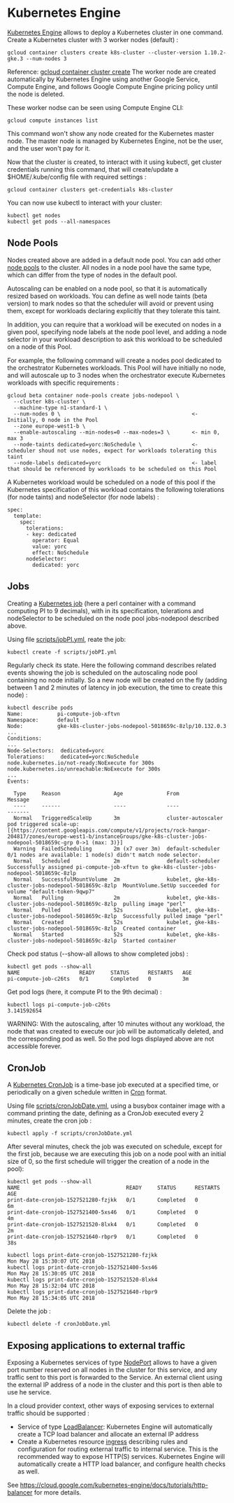# Kubernetes Engine

[Kubernetes Engine](https://cloud.google.com/kubernetes-engine) allows to deploy a Kubernetes cluster in one command.
Create a Kubernetes cluster with 3 worker nodes (default) :
```
gcloud container clusters create k8s-cluster --cluster-version 1.10.2-gke.3 --num-nodes 3
```

Reference: [gcloud container cluster create](https://cloud.google.com/sdk/gcloud/reference/container/clusters/create)
The worker node are created automatically by Kubernetes Engine using another Google Service, Compute Engine,
and follows Google Compute Engine pricing policy until the node is deleted.

These worker nodse can be seen using Compute Engine CLI:
```
gcloud compute instances list
```

This command won't show any node created for the Kubernetes master node. The master node is managed by Kubernetes Engine, not be the user, and the user won't pay for it.

Now that the cluster is created, to interact with it using kubectl, get cluster credentials running this command, that will create/update a $HOME/.kube/config file with required settings :
```
gcloud container clusters get-credentials k8s-cluster
```

You can now use kubectl to interact with your cluster:
```
kubectl get nodes
kubectl get pods --all-namespaces
```

## Node Pools

Nodes created above are added in a default node pool.
You can add other [node pools](https://cloud.google.com/kubernetes-engine/docs/concepts/node-pools) to the cluster. All nodes in a node pool have the same type, which can differ from the type of nodes in the default pool.

Autoscaling can be enabled on a node pool, so that it is automatically resized based on workloads.
You can define as well node taints (beta version) to mark nodes so that the scheduler will avoid or prevent using them, except for workloads declaring explicitly that they tolerate this taint.

In addition, you can require that a workload will be executed on nodes in a given pool, specifying node labels at the node pool level, and adding a node selector in your workload description to ask this workload to be scheduled on a node of this Pool.

For example, the following command will create a nodes pool dedicated to the orchestrator Kubernetes workloads.
This Pool will have initially no node, and will autoscale up to 3 nodes when the orchestrator execute Kubernetes workloads with specific requirements :

```
gcloud beta container node-pools create jobs-nodepool \
  --cluster k8s-cluster \
  --machine-type n1-standard-1 \
  --num-nodes 0 \                                          <- Initially, 0 node in the Pool
  --zone europe-west1-b \
  --enable-autoscaling --min-nodes=0 --max-nodes=3 \       <- min 0, max 3
  --node-taints dedicated=yorc:NoSchedule \                <- scheduler shoud not use nodes, expect for workloads tolerating this taint
  --node-labels dedicated=yorc                             <- label that should be referenced by workloads to be scheduled on this Pool
```

A  Kubernetes workload would be scheduled on a node of this pool if the Kubernetes specification of this workload contains the following tolerations (for node taints) and nodeSelector (for node labels) :
```
spec:
  template:
    spec:
      tolerations:
      - key: dedicated
        operator: Equal
        value: yorc
        effect: NoSchedule
      nodeSelector:
        dedicated: yorc
```

## Jobs

Creating a [Kubernetes job](https://kubernetes.io/docs/concepts/workloads/controllers/jobs-run-to-completion/) (here a perl container with a command computing PI to 9 decimals), with in its specification, tolerations and nodeSelector to be scheduled on the node pool jobs-nodepool described above.

Using file [scripts/jobPI.yml](scripts/jobPI.yml), reate the job:
```
kubectl create -f scripts/jobPI.yml
```

Regularly check its state. Here the following command describes related events showing the job is scheduled on the autoscaling node pool containing no node initially.
So a new node will be created on the fly (adding between 1 and 2 minutes of latency in job execution, the time to create this node) :
```
kubectl describe pods
Name:           pi-compute-job-xftvn
Namespace:      default
Node:           gke-k8s-cluster-jobs-nodepool-5018659c-8zlp/10.132.0.3
...
Conditions:
...
Node-Selectors:  dedicated=yorc
Tolerations:     dedicated=yorc:NoSchedule
node.kubernetes.io/not-ready:NoExecute for 300s
node.kubernetes.io/unreachable:NoExecute for 300s
...
Events:
 
  Type     Reason                 Age              From                                                  Message
  ----     ------                 ----             ----                                                  -------
  Normal   TriggeredScaleUp       3m               cluster-autoscaler                                    pod triggered scale-up: [{https://content.googleapis.com/compute/v1/projects/rock-hangar-204817/zones/europe-west1-b/instanceGroups/gke-k8s-cluster-jobs-nodepool-5018659c-grp 0->1 (max: 3)}]
  Warning  FailedScheduling       2m (x7 over 3m)  default-scheduler                                     0/1 nodes are available: 1 node(s) didn't match node selector.
  Normal   Scheduled              2m               default-scheduler                                     Successfully assigned pi-compute-job-xftvn to gke-k8s-cluster-jobs-nodepool-5018659c-8zlp
  Normal   SuccessfulMountVolume  2m               kubelet, gke-k8s-cluster-jobs-nodepool-5018659c-8zlp  MountVolume.SetUp succeeded for volume "default-token-9qwp7"
  Normal   Pulling                2m               kubelet, gke-k8s-cluster-jobs-nodepool-5018659c-8zlp  pulling image "perl"
  Normal   Pulled                 52s              kubelet, gke-k8s-cluster-jobs-nodepool-5018659c-8zlp  Successfully pulled image "perl"
  Normal   Created                52s              kubelet, gke-k8s-cluster-jobs-nodepool-5018659c-8zlp  Created container
  Normal   Started                52s              kubelet, gke-k8s-cluster-jobs-nodepool-5018659c-8zlp  Started container
```


Check pod status (--show-all allows to show completed jobs) :
```
kubectl get pods --show-all
NAME                   READY     STATUS      RESTARTS   AGE
pi-compute-job-c26ts   0/1       Completed   0          3m
```


Get pod logs (here, it compute PI to the 9th decimal) :
```
kubectl logs pi-compute-job-c26ts
3.141592654
```

WARNING: With the autoscaling, after 10 minutes without any workload, the node that was created to execute our job will be automatically deleted, and the corresponding pod as well. So the pod logs displayed above are not accessible forever.

## CronJob

A [Kubernetes CronJob](https://kubernetes.io/docs/concepts/workloads/controllers/cron-jobs/) is a time-base job executed at a specified time, or periodically on a given schedule written in [Cron](https://en.wikipedia.org/wiki/Cron) format.

Using file [scripts/cronJobDate.yml](scripts/cronJobDate.yml), using a busybox container image with a command printing the date, defining as a CronJob executed every 2 minutes, create the cron job :
```
kubectl apply -f scripts/cronJobDate.yml
```

After several minutes, check the job was executed on schedule, except for the first job, because we are executing this job on a node pool with an initial size of 0, so the first schedule will trigger the creation of a node in the pool):
```
kubectl get pods --show-all
NAME                                  READY     STATUS      RESTARTS   AGE
print-date-cronjob-1527521280-fzjkk   0/1       Completed   0          6m
print-date-cronjob-1527521400-5xs46   0/1       Completed   0          4m
print-date-cronjob-1527521520-8lxk4   0/1       Completed   0          2m
print-date-cronjob-1527521640-rbpr9   0/1       Completed   0          38s
 
kubectl logs print-date-cronjob-1527521280-fzjkk
Mon May 28 15:30:07 UTC 2018
kubectl logs print-date-cronjob-1527521400-5xs46
Mon May 28 15:30:05 UTC 2018
kubectl logs print-date-cronjob-1527521520-8lxk4
Mon May 28 15:32:04 UTC 2018
kubectl logs print-date-cronjob-1527521640-rbpr9
Mon May 28 15:34:05 UTC 2018
```

Delete the job :
```
kubectl delete -f cronJobDate.yml
```

## Exposing applications to external traffic

Exposing a Kubernetes services of type [NodePort](https://kubernetes.io/docs/concepts/services-networking/service/#type-nodeport) allows to have a given port number reserved on all nodes in the cluster for this service, and any traffic sent to this port is forwarded to the Service.
An external client using the external IP address of a node in the cluster and this port is then able to use he service.

In a cloud provider context, other ways of exposing services to external traffic should be supported :
  * Service of type [LoadBalancer](https://kubernetes.io/docs/concepts/services-networking/service/#type-loadbalancer): Kubernetes Engine will automatically create a TCP load balancer and allocate an external IP address
  * Create a Kubernetes resource [ingress](https://kubernetes.io/docs/concepts/services-networking/ingress/) describing rules and configuration for routing external traffic to internal service. This is the recommended way to expose HTTP(S) services. Kubernetes Engine will automatically create a HTTP load balancer, and configure health checks as well.

See https://cloud.google.com/kubernetes-engine/docs/tutorials/http-balancer for more details.

